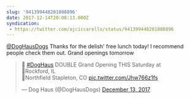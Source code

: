 ```yaml
---
slug: '941399448281808896'
date: 2017-12-14T20:08:13.000Z
syndication:
 - https://twitter.com/ajciccarello/status/941399448281808896
---
```


[@DogHausDogs](https://twitter.com/DogHausDogs) Thanks for the delish' free lunch today! I recommend people check them out. Grand openings tomorrow <blockquote class="twitter-tweet"><p lang="en" dir="ltr">🎉 <a href="https://twitter.com/hashtag/DogHaus?src=hash&amp;ref_src=twsrc%5Etfw">#DogHaus</a> DOUBLE Grand Opening THIS Saturday at<br>📍Rockford, IL <br>📍Northfield Stapleton, CO <a href="https://t.co/Jhw766z1fs">pic.twitter.com/Jhw766z1fs</a></p>&mdash; Dog Haus (@DogHausDogs) <a href="https://twitter.com/DogHausDogs/status/941064431252815873?ref_src=twsrc%5Etfw">December 13, 2017</a></blockquote>


<script async src="https://platform.twitter.com/widgets.js" charset="utf-8"></script>
